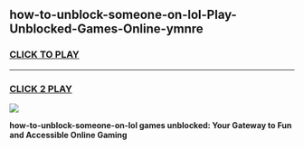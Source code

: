 
## how-to-unblock-someone-on-lol-Play-Unblocked-Games-Online-ymnre
<h3>
<a href="https://premium76.site?title=how-to-unblock-someone-on-lol&ref=25A">CLICK TO PLAY</a></h3>
<hr>

<h3>
<a href="https://premium76.site?title=how-to-unblock-someone-on-lol&ref=25A">CLICK 2 PLAY</a>
  
</h3>

<a href="https://premium76.site?title=how-to-unblock-someone-on-lol&ref=25A"><img src="https://clearcache.store/games.png"></a>


**how-to-unblock-someone-on-lol games unblocked: Your Gateway to Fun and Accessible Online Gaming**
